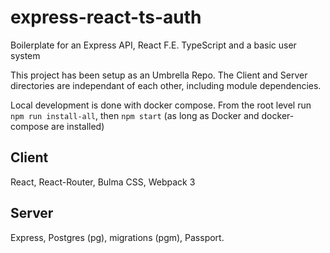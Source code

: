 # express-react-ts-auth
Boilerplate for an Express API, React F.E. TypeScript and a basic user system

This project has been setup as an Umbrella Repo. The Client and Server directories are independant of each other, including module dependencies.

Local development is done with docker compose. From the root level run `npm run install-all`, then `npm start` (as long as Docker and docker-compose are installed)

## Client

React, React-Router, Bulma CSS, Webpack 3

## Server

Express, Postgres (pg), migrations (pgm), Passport.
